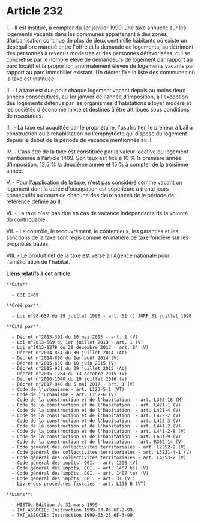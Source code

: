 # Article 232

I. - Il est institué, à compter du 1er janvier 1999, une taxe annuelle sur les logements vacants dans les communes
appartenant à des zones d'urbanisation continue de plus de deux cent mille habitants où existe un déséquilibre marqué entre
l'offre et la demande de logements, au détriment des personnes à revenus modestes et des personnes défavorisées, qui se
concrétise par le nombre élevé de demandeurs de logement par rapport au parc locatif et la proportion anormalement élevée de
logements vacants par rapport au parc immobilier existant. Un décret fixe la liste des communes où la taxe est instituée.

II. - La taxe est due pour chaque logement vacant depuis au moins deux années consécutives, au 1er janvier de l'année
d'imposition, à l'exception des logements détenus par les organismes d'habitations à loyer modéré et les sociétés d'économie
mixte et destinés à être attribués sous conditions de ressources.

III. - La taxe est acquittée par le propriétaire, l'usufruitier, le preneur à bail à construction ou à réhabilitation ou
l'emphytéote qui dispose du logement depuis le début de la période de vacance mentionnée au II.

IV. - L'assiette de la taxe est constituée par la valeur locative du logement mentionnée à l'article 1409. Son taux est fixé
à 10 % la première année d'imposition, 12,5 % la deuxième année et 15 % à compter de la troisième année.

V. - Pour l'application de la taxe, n'est pas considéré comme vacant un logement dont la durée d'occupation est supérieure à
trente jours consécutifs au cours de chacune des deux années de la période de référence définie au II.

VI. - La taxe n'est pas due en cas de vacance indépendante de la volonté du contribuable.

VII. - Le contrôle, le recouvrement, le contentieux, les garanties et les sanctions de la taxe sont régis comme en matière de
taxe foncière sur les propriétés bâties.

VIII. - Le produit net de la taxe est versé à l'Agence nationale pour l'amélioration de l'habitat.

**Liens relatifs à cet article**

	**Cite**:

	  - CGI 1409

	**Créé par**:

	  - Loi n°98-657 du 29 juillet 1998 - art. 51 () JORF 31 juillet 1998

	**Cité par**:

	  - Décret n°2013-392 du 10 mai 2013 - art. 1 (V)
	  - Loi n°2013-569 du 1er juillet 2013 - art. 1 (V)
	  - Loi n°2013-1278 du 29 décembre 2013 - art. 84 (V)
	  - Décret n°2014-854 du 30 juillet 2014 (Ab)
	  - Décret n°2014-890 du 1er août 2014 (V)
	  - Décret n°2015-650 du 10 juin 2015 (V)
	  - Décret n°2015-931 du 29 juillet 2015 (Ab)
	  - Décret n°2015-1284 du 13 octobre 2015 (V)
	  - Décret n°2016-1040 du 29 juillet 2016 (V)
	  - Décret n°2017-840 du 5 mai 2017 - art. 1 (V)
	  - Code de l'urbanisme - art. L123-5-1 (VT)
	  - Code de l'urbanisme - art. L152-6 (V)
	  - Code de la construction et de l'habitation. - art. L302-16 (M)
	  - Code de la construction et de l'habitation. - art. L421-1 (V)
	  - Code de la construction et de l'habitation. - art. L421-4 (V)
	  - Code de la construction et de l'habitation. - art. L422-2 (V)
	  - Code de la construction et de l'habitation. - art. L422-3 (V)
	  - Code de la construction et de l'habitation. - art. L441-2 (V)
	  - Code de la construction et de l'habitation. - art. L441-2-8 (V)
	  - Code de la construction et de l'habitation. - art. L631-9 (V)
	  - Code de la construction et de l'habitation. - art. R302-14 (V)
	  - Code général des collectivités territoriales - art. L2252-2 (V)
	  - Code général des collectivités territoriales - art. L3231-4-1 (V)
	  - Code général des collectivités territoriales - art. L4253-2 (V)
	  - Code général des impôts, CGI. - art. 1396 (V)
	  - Code général des impôts, CGI. - art. 1407 bis (V)
	  - Code général des impôts, CGI. - art. 1407 ter (V)
	  - Code général des impôts, CGI. - art. 31 (VT)
	  - Livre des procédures fiscales - art. L135 B (VT)

	**Liens**:

	  - HISTO: Edition du 31 mars 1999
	  - TXT_ASSOCIE: Instruction 1999-03-05 6F-2-99
	  - TXT_ASSOCIE: Instruction 1999-03-25 6F-3-99
